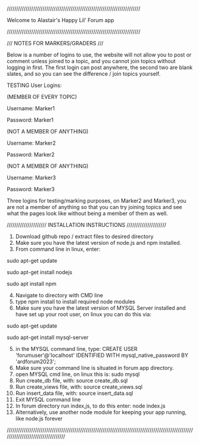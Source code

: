 ///////////////////////////////////////////////////////////////////////

Welcome to Alastair's Happy Lil' Forum app

///////////////////////////////////////////////////////////////////////

///
NOTES FOR MARKERS/GRADERS
///

Below is a number of logins to use, the website will not allow you to post or comment unless joined to a topic, and you cannot join topics without logging in first.
The first login can post anywhere, the second two are blank slates, and so you can see the difference / join topics yourself.

TESTING User Logins:

(MEMBER OF EVERY TOPIC)

Username: Marker1

Password: Marker1

(NOT A MEMBER OF ANYTHING)

Username: Marker2

Password: Marker2

(NOT A MEMBER OF ANYTHING)

Username: Marker3

Password: Marker3

Three logins for testing/marking purposes, on Marker2 and Marker3, you are not a member of anything so that you can try joining topics and see what the pages look like without being a member of them as well.

/////////////////////
INSTALLATION 
INSTRUCTIONS
/////////////////////

1. Download github repo / extract files to desired directory
2. Make sure you have the latest version of node.js and npm installed.
3. From command line in linux, enter:

sudo apt-get update

sudo apt-get install nodejs

sudo apt install npm

4. Navigate to directory with CMD line
5. type npm install to install required node modules
6. Make sure you have the latest version of MYSQL Server installed and have set up your root user, on linux you can do this via:

sudo apt-get update

sudo apt-get install mysql-server

5. in the MYSQL command line, type: CREATE USER 'forumuser'@'localhost' IDENTIFIED WITH mysql_native_password BY 'ardforum2023';
6. Make sure your command line is situated in forum app directory.
7. open MYSQL cmd line, on linux this is: sudo mysql
8. Run create_db file, with: source create_db.sql
9. Run create_views file, with: source create_views.sql
10. Run insert_data file, with: source insert_data.sql
11. Exit MYSQL command line
12. In forum directory run index,js, to do this enter: node index.js
13. Alternatively, use another node module for keeping your app running, like node.js forever

//////////////////////////////////////////////////////////////////////////////////////////////////////////////////////////////////
